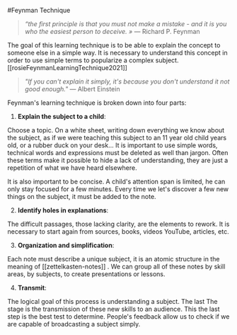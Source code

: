 #Feynman Technique

> _“the first principle is that you must not make a mistake - and it is you who
> the easiest person to deceive. »_ — Richard P. Feynman

The goal of this learning technique is to be able to explain the
concept to someone else in a simple way. It is necessary to understand this
concept in order to use simple terms to popularize a complex subject. [[rosieFeynmanLearningTechnique2021]]

> _"If you can't explain it simply, it's because you don't understand it
> not good enough."_ — Albert Einstein

Feynman's learning technique is broken down into four parts:

1. **Explain the subject to a child**:

  Choose a topic. On a white sheet, writing down everything we know about the
  subject, as if we were teaching this subject to an 11 year old child years
  old, or a rubber duck on your desk... It is important to use simple words,
  technical words and expressions must be deleted as well than jargon. Often
  these terms make it possible to hide a lack of understanding, they are just
  a repetition of what we have heard elsewhere.
  
  It is also important to be concise. A child's attention span is limited, he
  can only stay focused for a few minutes. Every time we let's discover a few
  new things on the subject, it must be added to the note.

2. **Identify holes in explanations**:

  The difficult passages, those lacking clarity, are the elements to rework. It
  is necessary to start again from sources, books, videos YouTube, articles, etc.

3. **Organization and simplification**:

  Each note must describe a unique subject, it is an atomic structure in the
  meaning of [[zettelkasten-notes]] . We can group all of these notes by
  skill areas, by subjects, to create presentations or lessons.

4. **Transmit**:

  The logical goal of this process is understanding a subject. The last The
  stage is the transmission of these new skills to an audience. This the
  last step is the best test to determine. People's feedback allow us to check
  if we are capable of broadcasting a subject simply.
